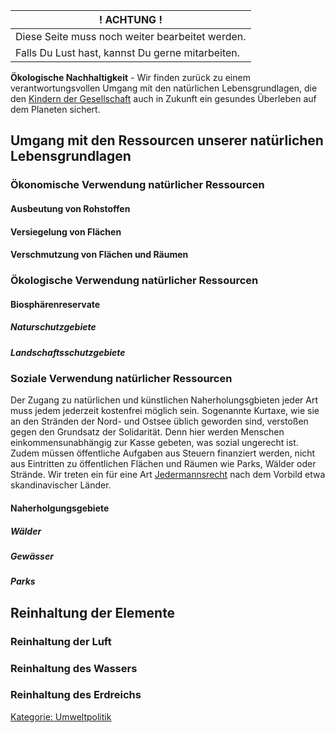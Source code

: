 | ! ACHTUNG !                                      |
|--------------------------------------------------|
| Diese Seite muss noch weiter bearbeitet werden.  |
| Falls Du Lust hast, kannst Du gerne mitarbeiten. |

**Ökologische Nachhaltigkeit** - Wir finden zurück zu einem
verantwortungsvollen Umgang mit den natürlichen Lebensgrundlagen, die
den [Kindern der Gesellschaft](/wiki/Kinder_der_Gesellschaft "wikilink") auch
in Zukunft ein gesundes Überleben auf dem Planeten sichert.

Umgang mit den Ressourcen unserer natürlichen Lebensgrundlagen
--------------------------------------------------------------

### Ökonomische Verwendung natürlicher Ressourcen

#### Ausbeutung von Rohstoffen

#### Versiegelung von Flächen

#### Verschmutzung von Flächen und Räumen

### Ökologische Verwendung natürlicher Ressourcen

#### Biosphärenreservate

##### Naturschutzgebiete

##### Landschaftsschutzgebiete

### Soziale Verwendung natürlicher Ressourcen

Der Zugang zu natürlichen und künstlichen Naherholungsgbieten jeder Art
muss jedem jederzeit kostenfrei möglich sein. Sogenannte Kurtaxe, wie
sie an den Stränden der Nord- und Ostsee üblich geworden sind, verstoßen
gegen den Grundsatz der Solidarität. Denn hier werden Menschen
einkommensunabhängig zur Kasse gebeten, was sozial ungerecht ist. Zudem
müssen öffentliche Aufgaben aus Steuern finanziert werden, nicht aus
Eintritten zu öffentlichen Flächen und Räumen wie Parks, Wälder oder
Strände. Wir treten ein für eine Art
[Jedermannsrecht](https://de.wikipedia.org/wiki/Jedermannsrecht) nach
dem Vorbild etwa skandinavischer Länder.

#### Naherholgungsgebiete

##### Wälder

##### Gewässer

##### Parks

Reinhaltung der Elemente
------------------------

### Reinhaltung der Luft

### Reinhaltung des Wassers

### Reinhaltung des Erdreichs

[Kategorie: Umweltpolitik](/wiki/Kategorie:_Umweltpolitik "wikilink")
